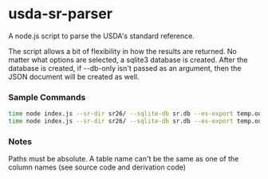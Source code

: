 # usda-sr-parser

A node.js script to parse the USDA's standard reference.

The script allows a bit of flexibility in how the results are returned. No
matter what options are selected, a sqlite3 database is created. After the
database is created, if --db-only isn't passed as an argument, then the JSON
document will be created as well.

### Sample Commands

```bash
time node index.js --sr-dir sr26/ --sqlite-db sr.db --es-export temp.out --fill-tables '["DATSRCLN"]' --reuse-db
time node index.js --sr-dir sr26/ --sqlite-db sr.db --es-export temp.out --reuse-db
```

### Notes

Paths must be absolute. A table name can't be the same as one of the column
names (see source code and derivation code)

